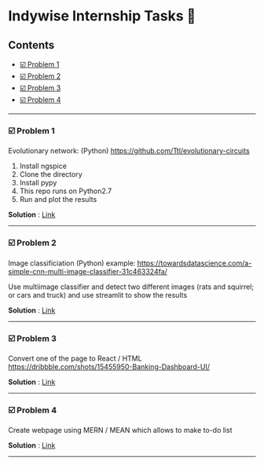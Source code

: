 # Indywise Internship Tasks 📰 <!-- omit in toc -->


## Contents <!-- omit in toc -->
- [☑️ Problem 1](#️-problem-1)
- [☑️ Problem 2](#️-problem-2)
- [☑️ Problem 3](#️-problem-3)
- [☑️ Problem 4](#️-problem-4)



<hr>

### ☑️ Problem 1
Evolutionary network:
(Python)
https://github.com/Ttl/evolutionary-circuits

1. Install ngspice
2. Clone the directory
3. Install pypy 
4. This repo runs on Python2.7
5. Run and plot the results


**Solution** : [Link](./problem_1)


<hr>

### ☑️ Problem 2
Image classificiation
(Python)
example:
 <https://towardsdatascience.com/a-simple-cnn-multi-image-classifier-31c463324fa/>

Use multiimage classifier and detect two different images (rats and squirrel; or cars and truck) and use streamlit to show the results

**Solution** : [Link](./problem_2)

<hr>

### ☑️ Problem 3
Convert one of the page to React / HTML
<https://dribbble.com/shots/15455950-Banking-Dashboard-UI/>

**Solution** : [Link](./problem_3)

<hr>

### ☑️ Problem 4
Create webpage using MERN / MEAN which allows to make to-do list

**Solution** : [Link](./problem_4)

<hr>